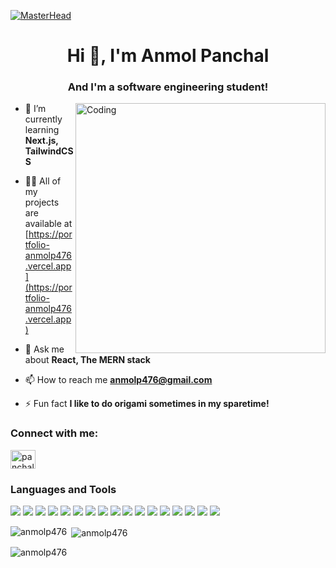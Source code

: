 [![MasterHead](https://camo.githubusercontent.com/ba9f3bd30647e352a3f5e1e45eb45c6ec7bad6155cd16aaedf4a426738da0ca5/68747470733a2f2f696e646f616e616c79746963612e636f6d2f7374617469632f696d616765732f62616e6e6572722e676966)](https://anmolp476.io)
<h1 align="center">Hi 👋, I'm Anmol Panchal</h1>
<h3 align="center">And I'm a software engineering student!</h3>
<img align="right" alt="Coding" width="400" src="https://media.giphy.com/media/qgQUggAC3Pfv687qPC/giphy.gif">

- 🌱 I’m currently learning **Next.js, TailwindCSS**

- 👨‍💻 All of my projects are available at [https://portfolio-anmolp476.vercel.app](https://portfolio-anmolp476.vercel.app)

- 💬 Ask me about **React, The MERN stack**

- 📫 How to reach me **anmolp476@gmail.com**

- ⚡ Fun fact **I like to do origami sometimes in my sparetime!**

<h3 align="left">Connect with me:</h3>
<p align="left">
<a href="https://linkedin.com/in/panchal2003" target="blank"><img align="center" src="https://raw.githubusercontent.com/rahuldkjain/github-profile-readme-generator/master/src/images/icons/Social/linked-in-alt.svg" alt="panchal2003" height="30" width="40" /></a>
</p>

### Languages and Tools
<code><img src="https://img.shields.io/badge/Java-ED8B00?style=for-the-badge&logo=java&logoColor=white" /></code>
<code><img src="https://img.shields.io/badge/C-00599C?style=for-the-badge&logo=c&logoColor=white" /></code>
<code><img src="https://img.shields.io/badge/HTML5-E34F26?style=for-the-badge&logo=html5&logoColor=white" /></code>
<code><img src="https://img.shields.io/badge/CSS3-1572B6?style=for-the-badge&logo=css3&logoColor=white" /></code>
<code><img src="https://img.shields.io/badge/JavaScript-F7DF1E?style=for-the-badge&logo=javascript&logoColor=black" /></code>
<code><img src="https://img.shields.io/badge/Node.js-43853D?style=for-the-badge&logo=node.js&logoColor=white" /></code>
<code><img src="https://img.shields.io/badge/Python-14354C?style=for-the-badge&logo=python&logoColor=white" /></code>
<code><img src="https://img.shields.io/badge/React-20232A?style=for-the-badge&logo=react&logoColor=61DAFB" /></code>
<code><img src="https://img.shields.io/badge/Express.js-404D59?style=for-the-badge" /></code>
<code><img src="https://img.shields.io/badge/Bootstrap-563D7C?style=for-the-badge&logo=bootstrap&logoColor=white" /></code>
<code><img src="https://img.shields.io/badge/MongoDB-4EA94B?style=for-the-badge&logo=mongodb&logoColor=white" /></code>
<code><img src="https://img.shields.io/badge/Firebase-039BE5?style=for-the-badge&logo=Firebase&logoColor=white" /></code>
<code><img src="https://img.shields.io/badge/GIT-E44C30?style=for-the-badge&logo=git&logoColor=white" /></code>
<code><img src="https://img.shields.io/badge/Jest-323330?style=for-the-badge&logo=Jest&logoColor=white" /></code>
<code><img src="https://img.shields.io/badge/Postman-FF6C37?style=for-the-badge&logo=postman&logoColor=white" /></code>
<code><img src="https://img.shields.io/badge/Tailwind_CSS-38B2AC?style=for-the-badge&logo=tailwind-css&logoColor=white" /></code>
<code><img src="https://img.shields.io/badge/TensorFlow-FF6F00?style=for-the-badge&logo=tensorflow&logoColor=white" /></code>



<p><img align="left" src="https://github-readme-stats.vercel.app/api/top-langs?username=anmolp476&show_icons=true&locale=en&layout=compact&theme=radical" alt="anmolp476" /></p>

<p>&nbsp;<img align="center" src="https://github-readme-stats.vercel.app/api?username=anmolp476&show_icons=true&locale=en&theme=radical" alt="anmolp476" /></p>

<p><img align="center" src="https://github-readme-streak-stats.herokuapp.com/?user=anmolp476&theme=radical" alt="anmolp476" /></p>

